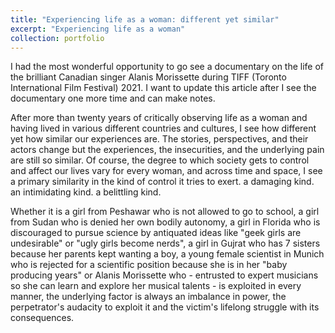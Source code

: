 ```yaml
---
title: "Experiencing life as a woman: different yet similar"
excerpt: "Experiencing life as a woman"
collection: portfolio
---
```


I had the most wonderful opportunity to go see a documentary on the life of the brilliant Canadian singer Alanis Morissette during TIFF (Toronto International Film Festival) 2021. I want to update this article after I see the documentary one more time and can make notes. 

After more than twenty years of critically observing life as a woman and having lived in various different countries and cultures, I see how different yet how similar our experiences are. The stories, perspectives, and their actors change but the experiences, the insecurities, and the underlying pain are still so similar. Of course, the degree to which society gets to control and affect our lives vary for every woman, and across time and space, I see a primary similarity in the kind of control it tries to exert. a damaging kind. an intimidating kind. a belittling kind. 

Whether it is a girl from Peshawar who is not allowed to go to school, a girl from Sudan who is denied her own bodily autonomy, a girl in Florida who is discouraged to pursue science by antiquated ideas like "geek girls are undesirable" or "ugly girls become nerds", a girl in Gujrat who has 7 sisters because her parents kept wanting a boy, a young female scientist in Munich who is rejected for a scientific position because she is in her "baby producing years" or Alanis Morissette who - entrusted to expert musicians so she can learn and explore her musical talents - is exploited in every manner, the underlying factor is always an imbalance in power, the perpetrator's audacity to exploit it and the victim's lifelong struggle with its consequences. 
